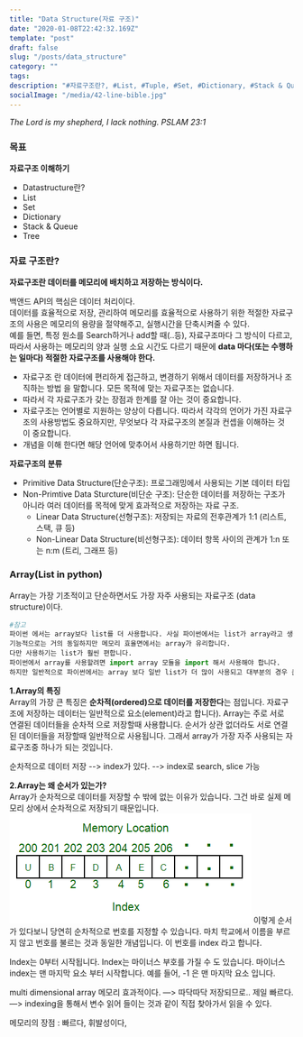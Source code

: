 ```yaml
---
title: "Data Structure(자료 구조)"
date: "2020-01-08T22:42:32.169Z"
template: "post"
draft: false
slug: "/posts/data_structure"
category: ""
tags:
description: "#자료구조란?, #List, #Tuple, #Set, #Dictionary, #Stack & Queue, #Tree"
socialImage: "/media/42-line-bible.jpg"
---
```

*The Lord is my shepherd, I lack nothing. PSLAM 23:1*

### 목표
**자료구조 이해하기**

+ Datastructure란?
+ List
+ Set
+ Dictionary
+ Stack & Queue
+ Tree


### 자료 구조란?
**자료구조란 데이터를 메모리에 배치하고 저장하는 방식이다.**  

백앤드 API의 핵심은 데이터 처리이다.  
데이터를 효율적으로 저장, 관리하여 메모리를 효율적으로 사용하기 위한 적절한 자료구조의 사용은 메모리의 용량을 절약해주고, 실행시간을 단축시켜줄 수 있다.  
예를 들면, 특정 원소를 Search하거나 add할 때(..등), 자료구조마다 그 방식이 다르고, 따라서 사용하는 메모리의 양과 실행 소요 시간도 다르기 때문에 **data 마다(또는 수행하는 일마다) 적절한 자료구조를 사용해야 한다.**

+ 자료구조 란 데이터에 편리하게 접근하고, 변경하기 위해서 데이터를 저장하거나 조직하는 방법 을 말합니다. 모든 목적에 맞는 자료구조는 없습니다.  
+ 따라서 각 자료구조가 갖는 장점과 한계를 잘 아는 것이 중요합니다.
+ 자료구조는 언어별로 지원하는 양상이 다릅니다. 따라서 각각의 언어가 가진 자료구조의 사용방법도 중요하지만, 무엇보다 각 자료구조의 본질과 컨셉을 이해하는 것 이 중요합니다.
+ 개념을 이해 한다면 해당 언어에 맞추어서 사용하기만 하면 됩니다.

**자료구조의 분류**
+ Primitive Data Structure(단순구조): 프로그래밍에서 사용되는 기본 데이터 타입
+ Non-Primtive Data Sturcture(비단순 구조): 단순한 데이터를 저장하는 구조가 아니라 여러 데이터를 목적에 맞게 효과적으로 저장하는 자료 구조.
    + Linear Data Structure(선형구조): 저장되는 자료의 전후관계가 1:1 (리스트, 스택, 큐 등)
    + Non-Linear Data Structure(비선형구조): 데이터 항목 사이의 관계가 1:n 또는 n:m (트리, 그래프 등)

### Array(List in python)
Array는 가장 기초적이고 단순하면서도 가장 자주 사용되는 자료구조 (data structure)이다.
```python
#참고
파이썬 에서는 array보다 list를 더 사용합니다. 사실 파이썬에서는 list가 array라고 생각하고 써도 무방합니다. 다만 엄밀히 말하자면 array와 list는 다릅니다. 
기능적으로는 거의 동일하지만 메모리 효율면에서는 array가 유리합니다. 
다만 사용하기는 list가 훨씬 편합니다.
파이썬에서 array를 사용할려면 import array 모듈을 import 해서 사용해야 합니다.
하지만 일반적으로 파이썬에서는 array 보다 일반 list가 더 많이 사용되고 대부분의 경우 큰 차이가 없음으로 그냥 list를 사용하면 됩니다.
```  
**1.Array의 특징**  
Array의 가장 큰 특징은 **순차적(ordered)으로 데이터를 저장한다**는 점입니다. 자료구조에 저장하는 데이터는 일반적으로 요소(element)라고 합니다). Array는 주로 서로 연결된 데이터들을 순차적 으로 저장할때 사용합니다. 순서가 상관 없더라도 서로 연결된 데이터들을 저장할때 일반적으로 사용됩니다. 그래서 array가 가장 자주 사용되는 자료구조중 하나가 되는 것입니다.

순차적으로 데이터 저장 --> index가 있다. --> index로 search, slice 가능

**2.Array는 왜 순서가 있는가?**  
Array가 순차적으로 데이터를 저장할 수 밖에 없는 이유가 있습니다. 그건 바로 실제 메모리 상에서 순차적으로 저장되기 때문입니다.
![Nulla faucibus vestibulum eros in tempus. Vestibulum tempor imperdiet velit nec dapibus](/media/array_index.png)
이렇게 순서가 있다보니 당연히 순차적으로 번호를 지정할 수 있습니다. 마치 학교에서 이름을 부르지 않고 번호를 불르는 것과 동일한 개념입니다. 이 번호를 index 라고 합니다.

Index는 0부터 시작됩니다. Index는 마이너스 부호를 가질 수 도 있습니다. 마이너스 index는 맨 마지막 요소 부터 시작합니다. 예를 들어, -1 은 맨 마지막 요소 입니다.

multi dimensional array
메모리 효과적이다.  —> 따닥따닥 저장되므로..
제일 빠르다. —> indexing을 통해서 변수 읽어 들이는 것과 같이 직접 찾아가서 읽을 수 있다.


메모리의 장점 : 빠르다, 휘발성이다, 



